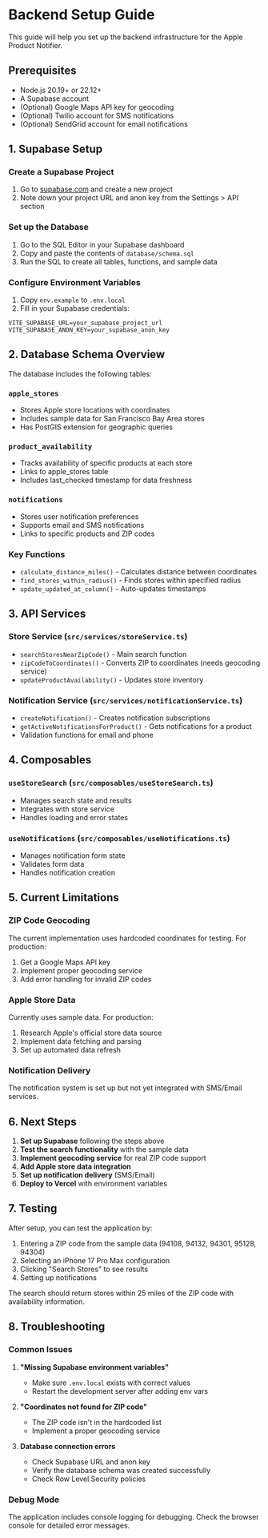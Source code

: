 # Backend Setup Guide

This guide will help you set up the backend infrastructure for the Apple Product Notifier.

## Prerequisites

- Node.js 20.19+ or 22.12+
- A Supabase account
- (Optional) Google Maps API key for geocoding
- (Optional) Twilio account for SMS notifications
- (Optional) SendGrid account for email notifications

## 1. Supabase Setup

### Create a Supabase Project

1. Go to [supabase.com](https://supabase.com) and create a new project
2. Note down your project URL and anon key from the Settings > API section

### Set up the Database

1. Go to the SQL Editor in your Supabase dashboard
2. Copy and paste the contents of `database/schema.sql`
3. Run the SQL to create all tables, functions, and sample data

### Configure Environment Variables

1. Copy `env.example` to `.env.local`
2. Fill in your Supabase credentials:

```env
VITE_SUPABASE_URL=your_supabase_project_url
VITE_SUPABASE_ANON_KEY=your_supabase_anon_key
```

## 2. Database Schema Overview

The database includes the following tables:

### `apple_stores`
- Stores Apple store locations with coordinates
- Includes sample data for San Francisco Bay Area stores
- Has PostGIS extension for geographic queries

### `product_availability`
- Tracks availability of specific products at each store
- Links to apple_stores table
- Includes last_checked timestamp for data freshness

### `notifications`
- Stores user notification preferences
- Supports email and SMS notifications
- Links to specific products and ZIP codes

### Key Functions

- `calculate_distance_miles()` - Calculates distance between coordinates
- `find_stores_within_radius()` - Finds stores within specified radius
- `update_updated_at_column()` - Auto-updates timestamps

## 3. API Services

### Store Service (`src/services/storeService.ts`)
- `searchStoresNearZipCode()` - Main search function
- `zipCodeToCoordinates()` - Converts ZIP to coordinates (needs geocoding service)
- `updateProductAvailability()` - Updates store inventory

### Notification Service (`src/services/notificationService.ts`)
- `createNotification()` - Creates notification subscriptions
- `getActiveNotificationsForProduct()` - Gets notifications for a product
- Validation functions for email and phone

## 4. Composables

### `useStoreSearch` (`src/composables/useStoreSearch.ts`)
- Manages search state and results
- Integrates with store service
- Handles loading and error states

### `useNotifications` (`src/composables/useNotifications.ts`)
- Manages notification form state
- Validates form data
- Handles notification creation

## 5. Current Limitations

### ZIP Code Geocoding
The current implementation uses hardcoded coordinates for testing. For production:

1. Get a Google Maps API key
2. Implement proper geocoding service
3. Add error handling for invalid ZIP codes

### Apple Store Data
Currently uses sample data. For production:

1. Research Apple's official store data source
2. Implement data fetching and parsing
3. Set up automated data refresh

### Notification Delivery
The notification system is set up but not yet integrated with SMS/Email services.

## 6. Next Steps

1. **Set up Supabase** following the steps above
2. **Test the search functionality** with the sample data
3. **Implement geocoding service** for real ZIP code support
4. **Add Apple store data integration**
5. **Set up notification delivery** (SMS/Email)
6. **Deploy to Vercel** with environment variables

## 7. Testing

After setup, you can test the application by:

1. Entering a ZIP code from the sample data (94108, 94132, 94301, 95128, 94304)
2. Selecting an iPhone 17 Pro Max configuration
3. Clicking "Search Stores" to see results
4. Setting up notifications

The search should return stores within 25 miles of the ZIP code with availability information.

## 8. Troubleshooting

### Common Issues

1. **"Missing Supabase environment variables"**
   - Make sure `.env.local` exists with correct values
   - Restart the development server after adding env vars

2. **"Coordinates not found for ZIP code"**
   - The ZIP code isn't in the hardcoded list
   - Implement a proper geocoding service

3. **Database connection errors**
   - Check Supabase URL and anon key
   - Verify the database schema was created successfully
   - Check Row Level Security policies

### Debug Mode

The application includes console logging for debugging. Check the browser console for detailed error messages.
